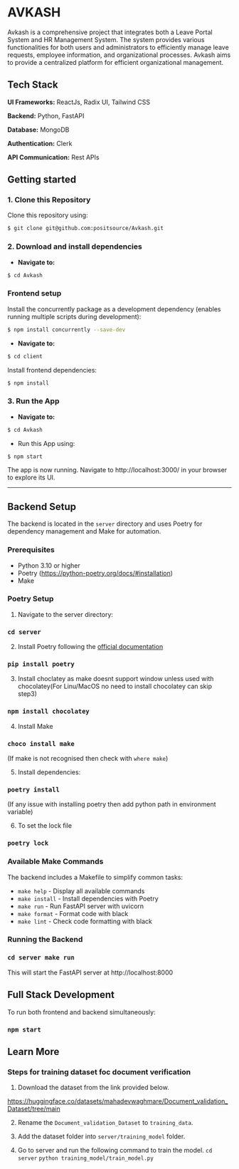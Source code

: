 # AVKASH
Avkash is a comprehensive project that integrates both a Leave Portal System and HR Management System. The system provides various functionalities for both users and administrators to efficiently manage leave requests, employee information, and organizational processes. Avkash aims to provide a centralized platform for efficient organizational management.

## Tech Stack
**UI Frameworks:** ReactJs, Radix UI, Tailwind CSS

**Backend:** Python, FastAPI

**Database:** MongoDB

**Authentication:** Clerk

**API Communication:** Rest APIs

## Getting started
### 1. Clone this Repository
Clone this repository using:

```bash
$ git clone git@github.com:positsource/Avkash.git
```

### 2. Download and install dependencies
- **Navigate to:**
```bash
$ cd Avkash
```

### Frontend setup
Install the concurrently package as a development dependency (enables running multiple scripts during development):

```bash
$ npm install concurrently --save-dev
```

- **Navigate to:**
```bash
$ cd client
```
Install frontend dependencies:

```bash
$ npm install
```

### 3. Run the App
- **Navigate to:**
```bash
$ cd Avkash
```
- Run this App using:
```bash
$ npm start
```

The app is now running. Navigate to http://localhost:3000/ in your browser to explore its UI.

---

## Backend Setup

The backend is located in the `server` directory and uses Poetry for dependency management and Make for automation.

### Prerequisites

- Python 3.10 or higher
- Poetry (https://python-poetry.org/docs/#installation)
- Make

### Poetry Setup

1. Navigate to the server directory:

### `cd server`

2. Install Poetry following the [official documentation](https://python-poetry.org/docs/#installation)

### `pip install poetry`

3. Install choclatey as make doesnt support window unless used with chocolatey(For Linu/MacOS no need to install chocolatey can skip step3)

### `npm install chocolatey`

4. Install Make 

### `choco install make`

(If make is not recognised then check with `where make`)

5. Install dependencies:

### `poetry install`

(If any issue with installing poetry then add python path in environment variable)


6. To set the lock file

### `poetry lock`


### Available Make Commands

The backend includes a Makefile to simplify common tasks:

- `make help` - Display all available commands
- `make install` - Install dependencies with Poetry
- `make run` - Run FastAPI server with uvicorn
- `make format` - Format code with black
- `make lint` - Check code formatting with black

### Running the Backend
### `cd server make run`
This will start the FastAPI server at http://localhost:8000


## Full Stack Development

To run both frontend and backend simultaneously:

### `npm start`

## Learn More

### Steps for training dataset foc document verification

1. Download the dataset from the link provided below.

https://huggingface.co/datasets/mahadevwaghmare/Document_validation_Dataset/tree/main

2. Rename the `Document_validation_Dataset` to `training_data`.

3. Add the dataset folder into `server/training_model` folder.

4. Go to server and run the following command to train the model.
`cd server` 
`python training_model/train_model.py`

